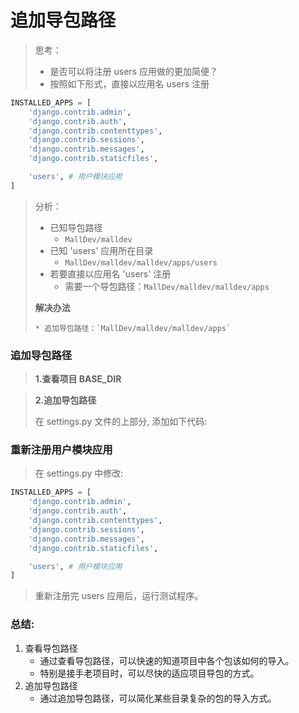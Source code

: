 # 追加导包路径

> 思考：
>
> - 是否可以将注册 users 应用做的更加简便？
> - 按照如下形式，直接以应用名 users 注册

```python
INSTALLED_APPS = [
    'django.contrib.admin',
    'django.contrib.auth',
    'django.contrib.contenttypes',
    'django.contrib.sessions',
    'django.contrib.messages',
    'django.contrib.staticfiles',

    'users', # 用户模块应用
]
```

> 分析：
>
> - 已知导包路径
>     - `MallDev/malldev`
> - 已知 'users' 应用所在目录
>     - `MallDev/malldev/malldev/apps/users`
> - 若要直接以应用名 'users' 注册
>     - 需要一个导包路径：`MallDev/malldev/malldev/apps`
>
> **解决办法**
>
> ```
> * 追加导包路径：`MallDev/malldev/malldev/apps`
> ```

### 追加导包路径

> **1.查看项目 BASE_DIR**

> **2.追加导包路径**
>
> 在 settings.py 文件的上部分, 添加如下代码:

### 重新注册用户模块应用

> 在 settings.py 中修改:

```python
INSTALLED_APPS = [
    'django.contrib.admin',
    'django.contrib.auth',
    'django.contrib.contenttypes',
    'django.contrib.sessions',
    'django.contrib.messages',
    'django.contrib.staticfiles',

    'users', # 用户模块应用
]
```

> 重新注册完 users 应用后，运行测试程序。

### 总结:

1. 查看导包路径
    - 通过查看导包路径，可以快速的知道项目中各个包该如何的导入。
    - 特别是接手老项目时，可以尽快的适应项目导包的方式。
2. 追加导包路径
    - 通过追加导包路径，可以简化某些目录复杂的包的导入方式。